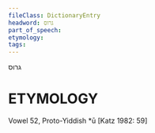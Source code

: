 ```yaml
---
fileClass: DictionaryEntry
headword: גרוס
part_of_speech: 
etymology: 
tags: 
---
```

גרוס

ETYMOLOGY
===========
Vowel 52, Proto-Yiddish *ū
[Katz 1982: 59]